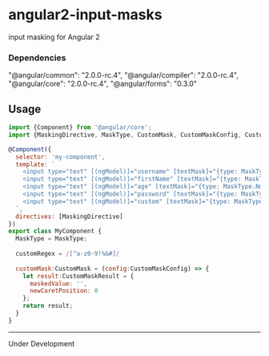 # angular2-input-masks
input masking for Angular 2

### Dependencies
"@angular/common": "2.0.0-rc.4",
"@angular/compiler": "2.0.0-rc.4",
"@angular/core": "2.0.0-rc.4",
"@angular/forms": "0.3.0"

## Usage
```javascript
import {Component} from '@angular/core';
import {MaskingDirective, MaskType, CustomMask, CustomMaskConfig, CustomMaskResult} from 'angular2-input-masks';

@Component({
  selector: 'my-component',
  template: `
    <input type="text" [(ngModel)]="username" [textMask]="{type: MaskType.Alphanumeric}" />
    <input type="text" [(ngModel)]="firstName" [textMask]="{type: MaskType.LettersOnly}" />
    <input type="text" [(ngModel)]="age" [textMask]="{type: MaskType.NumbersOnly}" />
    <input type="text" [(ngModel)]="password" [textMask]="{type: MaskType.Regex, regex:customRegex}" />
    <input type="text" [(ngModel)]="custom" [textMask]="{type: MaskType.Custom, regex:customMask}" />
  `,
  directives: [MaskingDirective]
})
export class MyComponent {
  MaskType = MaskType;
  
  customRegex = /[^a-z0-9!%&#]/
  
  customMask:CustomMask = (config:CustomMaskConfig) => {
    let result:CustomMaskResult = {
      maskedValue: '',
      newCaretPosition: 0
    };
    return result;
  }
}
```

---
Under Development
